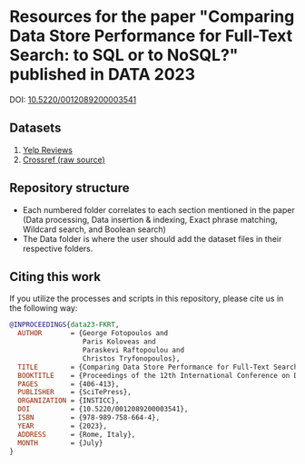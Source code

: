 # Resources for the paper "Comparing Data Store Performance for Full-Text Search: to SQL or to NoSQL?" published in DATA 2023

DOI: [10.5220/0012089200003541](https://doi.org/10.5220/0012089200003541)

## Datasets
1. [Yelp Reviews](https://www.kaggle.com/datasets/luisfredgs/yelp-reviews-csv)
2. [Crossref (raw source)](https://academictorrents.com/details/e4287cb7619999709f6e9db5c359dda17e93d515)

## Repository structure
- Each numbered folder correlates to each section mentioned in the paper (Data processing, Data insertion & indexing, Exact phrase matching, Wildcard search, and Boolean search)
- The Data folder is where the user should add the dataset files in their respective folders.

## Citing this work
If you utilize the processes and scripts in this repository, please cite us in the following way:
```bibtex
@INPROCEEDINGS{data23-FKRT,
  AUTHOR       = {George Fotopoulos and
                  Paris Koloveas and
                  Paraskevi Raftopoulou and
                  Christos Tryfonopoulos},
  TITLE        = {Comparing Data Store Performance for Full-Text Search: to SQL or to NoSQL?},
  BOOKTITLE    = {Proceedings of the 12th International Conference on Data Science, Technology and Applications (DATA)},
  PAGES        = {406-413},
  PUBLISHER    = {SciTePress},
  ORGANIZATION = {INSTICC},
  DOI          = {10.5220/0012089200003541},
  ISBN         = {978-989-758-664-4},
  YEAR         = {2023},
  ADDRESS      = {Rome, Italy},
  MONTH        = {July}
}
```
